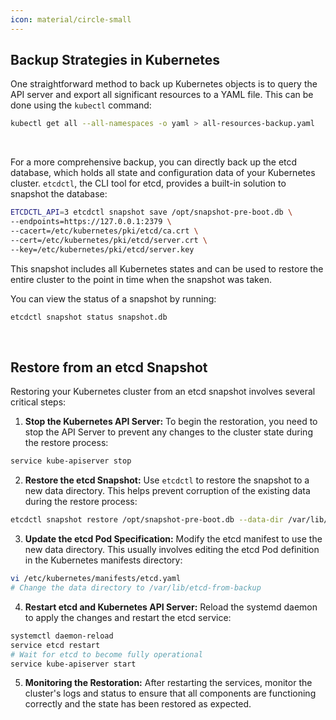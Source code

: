 ```yaml
---
icon: material/circle-small
---
```


## Backup Strategies in Kubernetes
One straightforward method to back up Kubernetes objects is to query the API server and export all significant resources to a YAML file. This can be done using the `kubectl` command:
```bash
kubectl get all --all-namespaces -o yaml > all-resources-backup.yaml
```
<br>

For a more comprehensive backup, you can directly back up the etcd database, which holds all state and configuration data of your Kubernetes cluster. `etcdctl`, the CLI tool for etcd, provides a built-in solution to snapshot the database:
```bash
ETCDCTL_API=3 etcdctl snapshot save /opt/snapshot-pre-boot.db \
--endpoints=https://127.0.0.1:2379 \
--cacert=/etc/kubernetes/pki/etcd/ca.crt \
--cert=/etc/kubernetes/pki/etcd/server.crt \
--key=/etc/kubernetes/pki/etcd/server.key
```
This snapshot includes all Kubernetes states and can be used to restore the entire cluster to the point in time when the snapshot was taken.

You can view the status of a snapshot by running:
```bash
etcdctl snapshot status snapshot.db
```
<br>


## Restore from an etcd Snapshot
Restoring your Kubernetes cluster from an etcd snapshot involves several critical steps:

1. **Stop the Kubernetes API Server:**
   To begin the restoration, you need to stop the API Server to prevent any changes to the cluster state during the restore process:
```bash
service kube-apiserver stop
```

2. **Restore the etcd Snapshot:**
Use `etcdctl` to restore the snapshot to a new data directory. This helps prevent corruption of the existing data during the restore process:
``` bash
etcdctl snapshot restore /opt/snapshot-pre-boot.db --data-dir /var/lib/etcd-from-backup
```
3. **Update the etcd Pod Specification:**
Modify the etcd manifest to use the new data directory. This usually involves editing the etcd Pod definition in the Kubernetes manifests directory:
```bash
vi /etc/kubernetes/manifests/etcd.yaml
# Change the data directory to /var/lib/etcd-from-backup
```

4. **Restart etcd and Kubernetes API Server:**
Reload the systemd daemon to apply the changes and restart the etcd service:
``` bash
systemctl daemon-reload
service etcd restart
# Wait for etcd to become fully operational
service kube-apiserver start
```

5. **Monitoring the Restoration:**
After restarting the services, monitor the cluster's logs and status to ensure that all components are functioning correctly and the state has been restored as expected.

